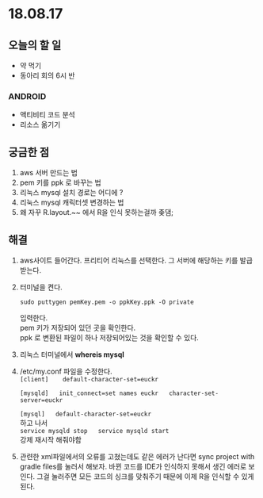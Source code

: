 # 18.08.17

## 오늘의 할 일

* 약 먹기
* 동아리 회의 6시 반

### ANDROID

* 액티비티 코드 분석
* 리소스 옮기기

## 궁금한 점

1. aws 서버 만드는 법 
2. pem 키를 ppk 로 바꾸는  법
3. 리눅스 mysql 설치 경로는 어디에  ? 
4. 리눅스 mysql 캐릭터셋 변경하는 법 
5. 왜 자꾸 R.layout.~~ 에서 R을 인식 못하는걸까 좆댐;  

## 해결

1. aws사이트 들어간다. 프리티어 리눅스를 선택한다. 그 서버에 해당하는 키를 발급 받는다.
2. 터미널을 켠다.

   ```text
   sudo puttygen pemKey.pem -o ppkKey.ppk -O private
   ```

   입력한다.  
   pem 키가 저장되어 있던 곳을 확인한다.  
   ppk 로 변환된 파일이 하나 저장되어있는 것을 확인할 수 있다.

3. 리눅스 터미널에서 **whereis mysql**
4. /etc/my.conf 파일을 수정한다.  
   `[client]   
   default-character-set=euckr`  
 

   `[mysqld]  
   init_connect=set names euckr  
   character-set-server=euckr`

   `[mysql]  
   default-character-set=euckr`  
   하고 나서   
   `service mysqld stop  
   service mysqld start`  
   강제 재시작 해줘야함 

5. 관련한 xml파일에서의 오류를 고쳤는데도 같은 에러가 난다면 sync project with gradle files를 눌러서 해보자. 바뀐 코드를 IDE가 인식하지 못해서 생긴 에러로 보인다. 그걸 눌러주면 모든 코드의 싱크를 맞춰주기 때문에 이제 R을 인식할 수 있게 된다.  

